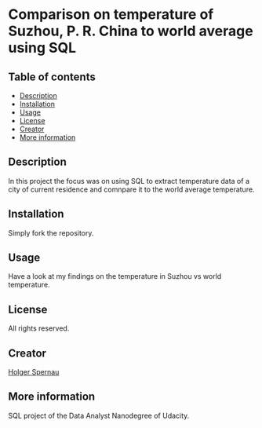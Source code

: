 # Comparison on temperature of Suzhou, P. R. China to world average using SQL

## Table of contents
* [Description](#description)
* [Installation](#installation)
* [Usage](#usage)
* [License](#license)
* [Creator](#creator)
* [More information](#more-information)

## Description
In this project the focus was on using SQL to extract temperature data of a city of current residence and comnpare it to the world average temperature.

## Installation
Simply fork the repository.

## Usage
Have a look at my findings on the temperature in Suzhou vs world temperature.

## License
All rights reserved.

## Creator
[Holger Spernau](https://github.com/holgerspernau)

## More information
SQL project of the Data Analyst Nanodegree of Udacity.
